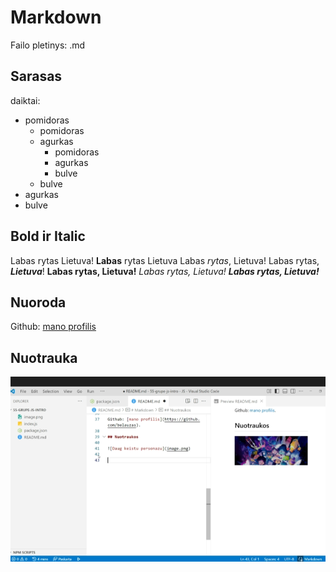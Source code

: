 # Markdown


Failo pletinys: .md
## Sarasas

daiktai: 

-   pomidoras
    -   pomidoras
    -   agurkas
        -   pomidoras
        -   agurkas
        -   bulve
    -   bulve
-   agurkas
-   bulve        



## Bold ir Italic
Labas rytas Lietuva!
**Labas** rytas Lietuva
Labas _rytas_, Lietuva!
Labas rytas, _**Lietuva**_!
**Labas rytas, Lietuva!**
_Labas rytas, Lietuva!_
_**Labas rytas, Lietuva!**_



 ## Nuoroda
 Github: [mano profilis](https://github.com/GreenAlien90)

## Nuotrauka 
![alt text](image.png) 


